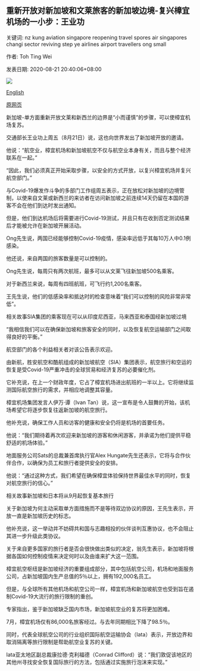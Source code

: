 ## 重新开放对新加坡和文莱旅客的新加坡边境-复兴樟宜机场的一小步：王业功

关键词: nz kung aviation singapore reopening travel spores air singapores changi sector reviving step ye airlines airport travellers ong small

作者: Toh Ting Wei

发表日期: 2020-08-21 20:40:06+08:00

![](https://www.straitstimes.com/sites/default/files/styles/x_large/public/articles/2020/08/21/hzchangi0821_0.jpg?itok=Xo42RAwm)

[English](Reopening%20S%27pore%27s%20borders%20to%20NZ%20and%20Brunei%20travellers%20a%20small%20step%20to%20reviving%20Changi%20Airport%3A%20Ong%20Ye%20Kung.md)

[原网页](https://www.straitstimes.com/singapore/transport/opening-to-new-zealand-and-brunei-travellers-a-small-step-to-reviving-changi)

新加坡-单方面重新开放文莱和新西兰的边界是“小而谨慎”的步骤，可以使樟宜机场复苏。

交通部长王业功上周五（8月21日）说，这也向世界发出了新加坡开放的邀请。

他说：“航空业，樟宜机场和新加坡航空不仅与航空业本身有关，而且与整个经济联系在一起。”

“因此，我们必须真正开始采取步骤，以安全的方式开放，以复兴樟宜机场并复兴航空部门。”

与Covid-19爆发作斗争的多部门工作组周五表示，正在放松对新加坡的边境管制，以使来自文莱或新西兰的来访者在访问新加坡之前连续14天仍留在本国的游客不会在他们到达时发出通知。

但是，他们到达机场后将需要进行Covid-19测试，并且只有在收到否定测试结果后才能被允许在新加坡开展活动。

Ong先生说，两国已经能够控制Covid-19疫情，感染率远低于其每10万人中0.1例感染。

他还说，来自两国的旅客数量是可以控制的。

Ong先生说，每周只有两次航班，最多可以从文莱飞往新加坡500名乘客。

对于新西兰来说，每周有四班航班，可飞行约1,200名乘客。

王先生说，他们的低感染率和抵达时的检查意味着“我们可以控制的风险非常非常低”。

相关故事SIA集团的乘客现在可以从印度尼西亚，马来西亚和泰国经新加坡过境

“我相信我们可以在确保新加坡和旅客安全的同时，以及恢复航空运输部门之间取得良好的平衡。”

航空部门的各个利益相关者对该公告表示欢迎。

由新航，胜安航空和酷航组成的新加坡航空（SIA）集团表示，航空旅行和空运的恢复是受Covid-19严重冲击的全球贸易和经济复苏的必要催化剂。

它补充说，在上一个财政年度，它占了樟宜机场进出航班的一半以上。它将继续监测国际航空旅行的需求，并相应地调整其容量。

樟宜机场集团发言人伊万·谭（Ivan Tan）说，这一宣布是令人鼓舞的开始，该机场希望它将逐步恢复往返新加坡的航空旅行。

他补充说，确保工作人员和访客的健康和安全仍将是机场的首要任务。

他说：“我们期待着再次欢迎来新加坡的游客和休闲游客，并承诺为他们提供平稳舒适的机场体验。”

地面服务公司Sats的总裁兼首席执行官Alex Hungate先生还表示，它将与合作伙伴合作，以确保为员工和旅行者提供安全的安排。

他说：“通过这种方式，我们希望在确保樟宜体验保持世界最佳水平的同时，恢复对航空旅行的信心。”

相关故事新加坡和日本将从9月起恢复基本旅行

关于新加坡为何主动采取单方面措施而不是等待双边协议的原因，王先生表示，开放一直是新加坡历史的标志。

他补充说，这一举动并不妨碍共和国与志趣相投的伙伴谈判互惠协议，也不会阻止其进一步升级此类协议。

关于来自更多国家的旅行者是否会很快做出类似的决定，翁先生表示，新加坡将根据各国如何控制疫情来决定何时以及由谁来扩大这一范围。

樟宜航空枢纽是新加坡经济的重要组成部分，其中包括航空公司，机场和地面服务公司，占新加坡国内生产总值的5％以上，拥有192,000名员工。

但是，与全球所有其他机场和航空公司一样，樟宜机场和新加坡航空也受到旨在遏制Covid-19大流行的旅行限制的重创。

专家指出，鉴于新加坡缺乏国内市场，新加坡航空业的复苏将更加困难。

7月，樟宜机场仅有86,000名旅客经过。与去年同期相比下降了98.5％。

同时，代表全球航空公司的行业组织国际航空运输协会（Iata）表示，开放边界和取消隔离等旅行限制是帮助航空业复苏的关键。

Iata亚太地区副总裁康拉德·克利福德（Conrad Clifford）说：“我们敦促该地区的其他州寻找安全恢复国际旅行的方法，包括通过实施旅行泡沫来实现。”